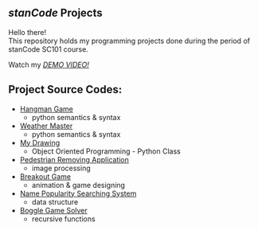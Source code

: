 ## *stanCode* Projects
Hello there!\
This repository holds my programming projects done during the period of stanCode SC101 course.

Watch my *[DEMO VIDEO!](https://drive.google.com/drive/folders/1OcpbSiJDCqI_P677wg9tTLFvS9IbneNE?usp=sharing)*

## Project Source Codes:
* [Hangman Game](https://github.com/leehaowei/stanCode_projects/blob/main/stanCode_Projects/hangman_game/hangman.py)
  * python semantics & syntax
* [Weather Master](https://github.com/leehaowei/stanCode_projects/blob/main/stanCode_Projects/weather_master/weather_master.py)
  * python semantics & syntax
* [My Drawing](https://github.com/leehaowei/stanCode_projects/blob/main/stanCode_Projects/my_drawing/my_drawing.py)
  * Object Oriented Programming - Python Class
* [Pedestrian Removing Application](https://github.com/leehaowei/stanCode_projects/blob/main/stanCode_Projects/pedestrian_removing_application/stanCodoshop.py)
  * image processing
* [Breakout Game](https://github.com/leehaowei/stanCode_projects/blob/main/stanCode_Projects/break_out_game/breakout_ext.py)
  * animation & game designing
* [Name Popularity Searching System](https://github.com/leehaowei/stanCode_projects/blob/main/stanCode_Projects/name_searching_system/babygraphics.py)
  * data structure
* [Boggle Game Solver](https://github.com/leehaowei/stanCode_projects/blob/main/stanCode_Projects/boggle_game_solver/boggle_dic.py)
  * recursive functions
